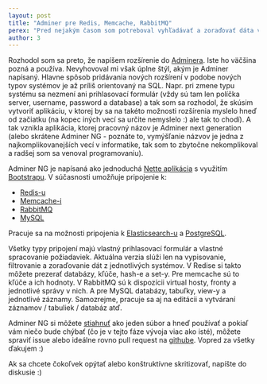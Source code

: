 ```yaml
---
layout: post
title: "Adminer pre Redis, Memcache, RabbitMQ"
perex: "Pred nejakým časom som potreboval vyhľadávať a zoraďovať dáta v Redise. Takže som si k tomu napísal jednoduchý PHP skript. A keď už som ho mal napísaný, chcel som pomôcť aj dalším ľuďom, ktorí by riešili podobný problém ako ja."
author: 3
---
```


Rozhodol som sa preto, že napíšem rozšírenie do [Adminera](https://www.adminer.org). Iste ho väčšina pozná a používa. Nevyhovoval mi však úplne štýl, akým je Adminer napísaný. Hlavne spôsob pridávania nových rozšírení v podobe nových typov systémov je až príliš orientovaný na SQL. Napr. pri zmene typu systému sa nezmení ani prihlasovací formulár (vždy sú tam len políčka server, username, password a database) a tak som sa rozhodol, že skúsim vytvoriť aplikáciu, v ktorej by sa na takéto možnosti rozšírenia myslelo hneď od začiatku (na kopec iných vecí sa určite nemyslelo :) ale tak to chodí). A tak vznikla aplikácia, ktorej pracovný názov je Adminer next generation (alebo skrátene Adminer NG - poznáte to, vymýšľanie názvov je jedna z najkomplikovanejších vecí v informatike, tak som to zbytočne nekomplikoval a radšej som sa venoval programovaniu).

Adminer NG je napísaná ako jednoduchá [Nette aplikácia](https://nette.org) s využitím [Bootstrapu](http://getbootstrap.com). V súčasnosti umožňuje pripojenie k:
- [Redis-u](https://redis.io)
- [Memcache-i](http://php.net/manual/en/book.memcache.php)
- [RabbitMQ](https://www.rabbitmq.com)
- [MySQL](https://www.mysql.com)

Pracuje sa na možnosti pripojenia k [Elasticsearch-u](https://www.elastic.co/products/elasticsearch) a [PostgreSQL](https://www.postgresql.org).

Všetky typy pripojení majú vlastný prihlasovací formulár a vlastné spracovanie požiadaviek. Aktuálna verzia slúži len na vypisovanie, filtrovanie a zoraďovanie dát z jednotlivých systémov. V Redise si takto môžete prezerať databázy, kľúče, hash-e a set-y. Pre memcache sú to kľúče a ich hodnoty. V RabbitMQ sú k dispozícii virtual hosty, fronty a jednotlivé správy v nich. A pre MySQL databázy, tabuľky, view-y a jednotlivé záznamy. Samozrejme, pracuje sa aj na editácii a vytváraní záznamov / tabuliek / databáz atď.

Adminer NG si môžete [stiahnuť](http://midatech.sk/adminerng/download.php) ako jeden súbor a hneď používať a pokiaľ vám niečo bude chýbať (čo je v tejto fáze vývoja viac ako isté), môžete spraviť issue alebo ideálne rovno pull request na [githube](https://github.com/lulco/adminerng). Vopred za všetky ďakujem :)

Ak sa chcete čokoľvek opýtať alebo konštruktívne skritizovať, napíšte do diskusie :)
